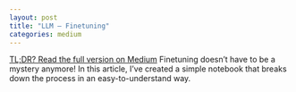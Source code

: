 ```yaml
---
layout: post
title: "LLM — Finetuning"
categories: medium
---
```


[TL;DR? Read the full version on Medium](https://medium.com/@balci.pelin/llm-finetuning-410e8a2738ef) Finetuning doesn’t have to be a mystery anymore! In this article, I’ve created a simple notebook that breaks down the 
process in an easy-to-understand way.